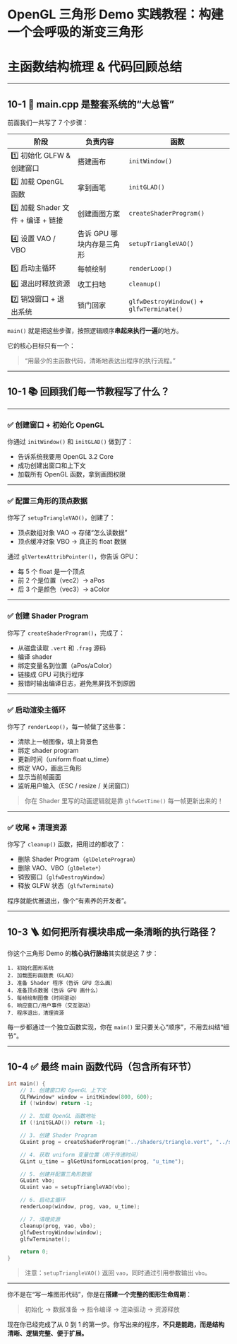 # OpenGL 三角形 Demo 实践教程：构建一个会呼吸的渐变三角形

# 主函数结构梳理 & 代码回顾总结

---

## 10-1 🧠 main.cpp 是整套系统的“大总管”

前面我们一共写了 7 个步骤：

| 阶段                         | 负责内容            | 函数                                        |
| -------------------------- | --------------- | ----------------------------------------- |
| 1️⃣ 初始化 GLFW & 创建窗口        | 搭建画布            | `initWindow()`                            |
| 2️⃣ 加载 OpenGL 函数           | 拿到画笔            | `initGLAD()`                              |
| 3️⃣ 加载 Shader 文件 + 编译 + 链接 | 创建画图方案          | `createShaderProgram()`                   |
| 4️⃣ 设置 VAO / VBO           | 告诉 GPU 哪块内存是三角形 | `setupTriangleVAO()`                      |
| 5️⃣ 启动主循环                  | 每帧绘制            | `renderLoop()`                            |
| 6️⃣ 退出时释放资源                | 收工扫地            | `cleanup()`                               |
| 7️⃣ 销毁窗口 + 退出系统            | 锁门回家            | `glfwDestroyWindow()` + `glfwTerminate()` |

`main()` 就是把这些步骤，按照逻辑顺序**串起来执行一遍**的地方。

它的核心目标只有一个：

> “用最少的主函数代码，清晰地表达出程序的执行流程。”

---

## 10-1 📚 回顾我们每一节教程写了什么？

---

### ✅ 创建窗口 + 初始化 OpenGL

你通过 `initWindow()` 和 `initGLAD()` 做到了：

* 告诉系统我要用 OpenGL 3.2 Core
* 成功创建出窗口和上下文
* 加载所有 OpenGL 函数，拿到画图权限

---

### ✅ 配置三角形的顶点数据

你写了 `setupTriangleVAO()`，创建了：

* 顶点数组对象 VAO → 存储“怎么读数据”
* 顶点缓冲对象 VBO → 真正的 float 数据

通过 `glVertexAttribPointer()`，你告诉 GPU：

* 每 5 个 float 是一个顶点
* 前 2 个是位置（vec2）→ aPos
* 后 3 个是颜色（vec3）→ aColor

---

### ✅ 创建 Shader Program

你写了 `createShaderProgram()`，完成了：

* 从磁盘读取 `.vert` 和 `.frag` 源码
* 编译 shader
* 绑定变量名到位置（aPos/aColor）
* 链接成 GPU 可执行程序
* 报错时输出编译日志，避免黑屏找不到原因

---

### ✅ 启动渲染主循环

你写了 `renderLoop()`，每一帧做了这些事：

* 清除上一帧图像，填上背景色
* 绑定 shader program
* 更新时间（uniform float u\_time）
* 绑定 VAO，画出三角形
* 显示当前帧画面
* 监听用户输入（ESC / resize / 关闭窗口）

> 你在 Shader 里写的动画逻辑就是靠 `glfwGetTime()` 每一帧更新出来的！

---

### ✅ 收尾 + 清理资源

你写了 `cleanup()` 函数，把用过的都收了：

* 删除 Shader Program（`glDeleteProgram`）
* 删除 VAO、VBO（`glDelete*`）
* 销毁窗口（`glfwDestroyWindow`）
* 释放 GLFW 状态（`glfwTerminate`）

程序就能优雅退出，像个“有素养的开发者”。

---

## 10-3 🪜 如何把所有模块串成一条清晰的执行路径？

你这个三角形 Demo 的**核心执行脉络**其实就是这 7 步：

```
1. 初始化图形系统
2. 加载图形函数表（GLAD）
3. 准备 Shader 程序（告诉 GPU 怎么画）
4. 准备顶点数据（告诉 GPU 画什么）
5. 每帧绘制图像（时间驱动）
6. 响应窗口/用户事件（交互驱动）
7. 程序退出，清理资源
```

每一步都通过一个独立函数实现，你在 `main()` 里只要关心“顺序”，不用去纠结“细节”。

---

## 10-4 ✅ 最终 main 函数代码（包含所有环节）

```cpp
int main() {
    // 1. 创建窗口和 OpenGL 上下文
    GLFWwindow* window = initWindow(800, 600);
    if (!window) return -1;

    // 2. 加载 OpenGL 函数地址
    if (!initGLAD()) return -1;

    // 3. 创建 Shader Program
    GLuint prog = createShaderProgram("../shaders/triangle.vert", "../shaders/triangle.frag");

    // 4. 获取 uniform 变量位置（用于传递时间）
    GLint u_time = glGetUniformLocation(prog, "u_time");

    // 5. 创建并配置三角形数据
    GLuint vbo;
    GLuint vao = setupTriangleVAO(vbo);

    // 6. 启动主循环
    renderLoop(window, prog, vao, u_time);

    // 7. 清理资源
    cleanup(prog, vao, vbo);
    glfwDestroyWindow(window);
    glfwTerminate();

    return 0;
}
```

> 注意：`setupTriangleVAO()` 返回 `vao`，同时通过引用参数输出 `vbo`。

---


你不是在“写一堆图形代码”，你是在**搭建一个完整的图形生命周期**：

> 初始化 → 数据准备 → 指令编译 → 渲染驱动 → 资源释放

现在你已经完成了从 0 到 1 的第一步。你写出来的程序，**不只是能跑，而是结构清晰、逻辑完整、便于扩展。**
